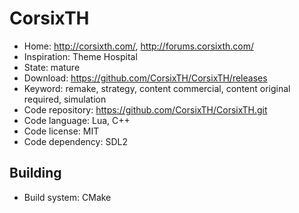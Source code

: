 # CorsixTH

- Home: http://corsixth.com/, http://forums.corsixth.com/
- Inspiration: Theme Hospital
- State: mature
- Download: https://github.com/CorsixTH/CorsixTH/releases
- Keyword: remake, strategy, content commercial, content original required, simulation
- Code repository: https://github.com/CorsixTH/CorsixTH.git
- Code language: Lua, C++
- Code license: MIT
- Code dependency: SDL2

## Building

- Build system: CMake
